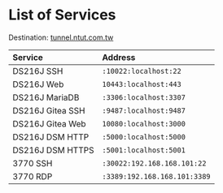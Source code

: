 # List of Services

Destination: [tunnel.ntut.com.tw](#)

| Service          | Address                      |
| :--------------- | :--------------------------- |
| DS216J SSH       | `:10022:localhost:22`        |
| DS216J Web       | `10443:localhost:443`        |
| DS216J MariaDB   | `:3306:localhost:3307`       |
| DS216J Gitea SSH | `:9487:localhost:9487`       |
| DS216J Gitea Web | `10080:localhost:3000`       |
| DS216J DSM HTTP  | `:5000:localhost:5000`       |
| DS216J DSM HTTPS | `:5001:localhost:5001`       |
| 3770 SSH         | `:30022:192.168.168.101:22`  |
| 3770 RDP         | `:3389:192.168.168.101:3389` |
